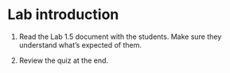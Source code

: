# Lab introduction
1. Read the Lab 1.5 document with the students. Make sure they understand what’s expected of them.
   
2. Review the quiz at the end.
